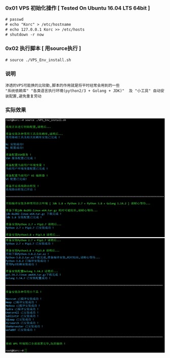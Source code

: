 ### 0x01 VPS 初始化操作 [ Tested On Ubuntu 16.04 LTS 64bit ]
```
# passwd
# echo "Korc" > /etc/hostname
# echo 127.0.0.1 Korc >> /etc/hosts
# shutdown -r now
```

### 0x02 执行脚本 [ 用source执行 ]
```
# source ./VPS_Env_install.sh
```

### 说明
```
渗透的VPS可能换的比较勤,脚本的作用就是将平时经常会用到的一些
"系统依赖库" "各类语言执行环境(python2/3 + Golang + JDK)"  及 "小工具" 自动安装配置,避免重复劳动
```

### 实际效果
![demo](VPS_Install.png)
![demo](VPS_Install2.png)
